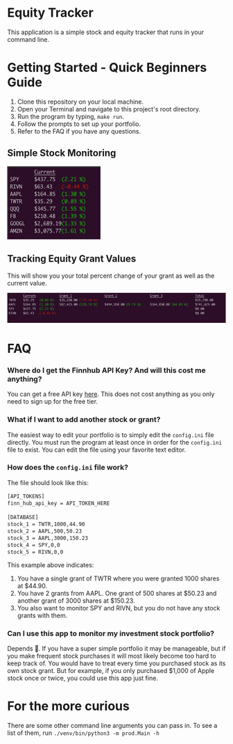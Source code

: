 # Equity Tracker

This application is a simple stock and equity tracker that runs in your command line.

# Getting Started - Quick Beginners Guide
1. Clone this repository on your local machine. 
2. Open your Terminal and navigate to this project's root directory. 
3. Run the program by typing, `make run`.
4. Follow the prompts to set up your portfolio. 
5. Refer to the FAQ if you have any questions.

## Simple Stock Monitoring

![alt tag](img2.png)

## Tracking Equity Grant Values
This will show you your total percent change of your grant as well as the current value. 

![alt tag](img1.png)

# FAQ

### Where do I get the Finnhub API Key? And will this cost me anything? 
You can get a free API key [here](https://finnhub.io/dashboard). This does not cost anything as you only need to sign up 
for the free tier. 

### What if I want to add another stock or grant?
The easiest way to edit your portfolio is to simply edit the `config.ini` file directly. You must run the program at 
least once in order for the `config.ini` file to exist. You can edit the file using your favorite text editor. 

### How does the `config.ini` file work? 
The file should look like this:
```
[API_TOKENS]
finn_hub_api_key = API_TOKEN_HERE

[DATABASE]
stock_1 = TWTR,1000,44.90
stock_2 = AAPL,500,50.23
stock_3 = AAPL,3000,150.23
stock_4 = SPY,0,0
stock_5 = RIVN,0,0
```
This example above indicates:
1. You have a single grant of TWTR where you were granted 1000 shares at $44.90.
2. You have 2 grants from AAPL. One grant of 500 shares at $50.23 and another grant of 3000 shares at $150.23.
3. You also want to monitor SPY and RIVN, but you do not have any stock grants with them.

### Can I use this app to monitor my investment stock portfolio?  
Depends 🙂. If you have a super simple portfolio it may be manageable, but if you make frequent stock purchases it will 
most likely become too hard to keep track of. You would have to treat every time you purchased stock as its own stock grant. 
But for example, if you only purchased $1,000 of Apple stock once or twice, you could use this app just fine.  

# For the more curious
There are some other command line arguments you can pass in. To see a list of them, run `./venv/bin/python3 -m prod.Main -h`